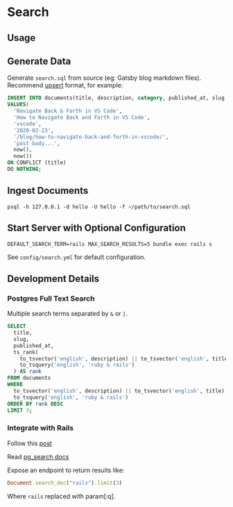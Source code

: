 # Search

## Usage

## Generate Data

Generate `search.sql` from source (eg: Gatsby blog markdown files). Recommend [upsert](https://www.postgresqltutorial.com/postgresql-upsert/) format, for example:

```sql
INSERT INTO documents(title, description, category, published_at, slug, body, created_at, updated_at)
VALUES(
  'Navigate Back & Forth in VS Code',
  'How to Navigate Back and Forth in VS Code',
  'vscode',
  '2020-02-23',
  '/blog/how-to-navigate-back-and-forth-in-vscode/',
  'post body...',
  now(),
  now())
ON CONFLICT (title)
DO NOTHING;
```
## Ingest Documents

```
psql -h 127.0.0.1 -d hello -U hello -f ~/path/to/search.sql
```

## Start Server with Optional Configuration

```
DEFAULT_SEARCH_TERM=rails MAX_SEARCH_RESULTS=5 bundle exec rails s
```

See `config/search.yml` for default configuration.

## Development Details

### Postgres Full Text Search

Multiple search terms separated by `&` or `|`.

```sql
SELECT
  title,
  slug,
  published_at,
  ts_rank(
    to_tsvector('english', description) || to_tsvector('english', title) || to_tsvector('english', category) || to_tsvector('english', body),
    to_tsquery('english', 'ruby & rails')
  ) AS rank
FROM documents
WHERE
  to_tsvector('english', description) || to_tsvector('english', title) || to_tsvector('english', category) || to_tsvector('english', body) @@
  to_tsquery('english', 'ruby & rails')
ORDER BY rank DESC
LIMIT 3;
```

### Integrate with Rails

Follow this [post](https://pganalyze.com/blog/full-text-search-ruby-rails-postgres)

Read [pg_search docs](https://github.com/Casecommons/pg_search/)

Expose an endpoint to return results like:

```ruby
Document.search_doc("rails").limit(3)
```

Where `rails` replaced with param[:q].
